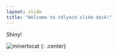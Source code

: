 ```yaml
---
layout: slide
title: "Welcome to tdlynch slide deck!"
---
```


Shiny!  

![minertocat](https://octodex.github.com/images/minertocat.png)
{: .center}
